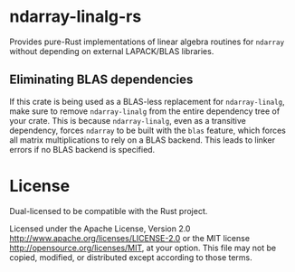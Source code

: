 # ndarray-linalg-rs

Provides pure-Rust implementations of linear algebra routines for `ndarray` without depending on external LAPACK/BLAS libraries.

## Eliminating BLAS dependencies

If this crate is being used as a BLAS-less replacement for `ndarray-linalg`, make sure to remove `ndarray-linalg` from the entire dependency tree of your crate. This is because `ndarray-linalg`, even as a transitive dependency, forces `ndarray` to be built with the `blas` feature, which forces all matrix multiplications to rely on a BLAS backend. This leads to linker errors if no BLAS backend is specified.

# License
Dual-licensed to be compatible with the Rust project.

Licensed under the Apache License, Version 2.0 http://www.apache.org/licenses/LICENSE-2.0 or the MIT license http://opensource.org/licenses/MIT, at your option. This file may not be copied, modified, or distributed except according to those terms.
